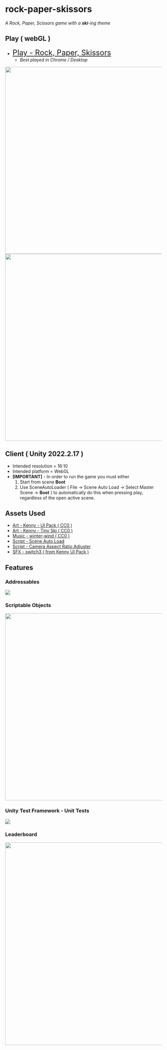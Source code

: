 # rock-paper-skissors
*A Rock, Paper, Scissors game with a **ski**-ing theme*

## Play ( webGL )
- <font size="5">[Play - Rock, Paper, Skissors](https://www.balrajbasi.com/games/rock_paper_skissors/)</font>
  - *Best played in Chrome / Desktop*

<img src="https://www.balrajbasi.com/gm/rps/github/rpsDemo1.gif" width="600px"/>
<img src="https://www.balrajbasi.com/gm/rps/github/rpsDemo2.gif" width="600px"/>

<br>

## Client ( Unity 2022.2.17 )
- Intended resolution = 16:10
- Intended platform = WebGL
- **[IMPORTANT]** - In order to run the game you must either
  1. Start from scene **Boot**
  2. Use SceneAutoLoader ( File -> Scene Auto Load -> Select Master Scene -> **Boot** ) to automatically do this when pressing play, regardless of the open active scene.

## Assets Used
- [Art - Kenny - UI Pack ( CC0 )](https://www.kenney.nl/assets/ui-pack)
- [Art - Kenny - Tiny Ski ( CC0 )](https://www.kenney.nl/assets/tiny-ski)
- [Music - winter-wind ( CC0 )](https://opengameart.org/content/winter-wind)
- [Script - Scene Auto Load](https://gist.github.com/GrfxGuru/285bc55a990706573d55957182e24c32)
- [Script - Camera Aspect Ratio Adjuster](http://gamedesigntheory.blogspot.com/2010/09/controlling-aspect-ratio-in-unity.html)
- [SFX - switch3 ( from Kenny UI Pack )](https://www.kenney.nl/assets/ui-pack)


## Features

### Addressables
<img src="https://www.balrajbasi.com/gm/rps/github/addressables.png"/>

### Scriptable Objects
<img src="https://www.balrajbasi.com/gm/rps/github/scriptable_objects.png" width="600px"/>

### Unity Test Framework - Unit Tests
<img src="https://www.balrajbasi.com/gm/rps/github/test_framework.png"/>

### Leaderboard
<img src="https://www.balrajbasi.com/gm/rps/github/leaderboard.png" width="650px"/>
